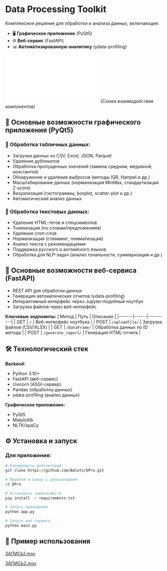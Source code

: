 # Data Processing Toolkit

Комплексное решение для обработки и анализа данных, включающее:
- 🖥️ **Графическое приложение** (PyQt5)
- 🌐 **Веб-сервис** (FastAPI)
- 📊 **Автоматизированную аналитику** (ydata-profiling)

![Architecture Diagram](BPMN_DPro.pdf) *(Схема взаимодействия компонентов)*


## 🌟 Основные возможности графического приложения (PyQt5)

### 🔢 Обработка табличных данных:
- Загрузка данных из CSV, Excel, JSON, Parquet
- Удаление дубликатов
- Обработка пропущенных значений (замена средним, медианой, константой)
- Обнаружение и удаление выбросов (методы IQR, Hampel и др.)
- Масштабирование данных (нормализация MinMax, стандартизация Z-score)
- Визуализация (гистограммы, boxplot, scatter-plot и др.)
- Автоматический анализ данных

### 📖 Обработка текстовых данных:
- Удаление HTML-тегов и спецсимволов
- Токенизация (по словам/предложениям)
- Удаление стоп-слов
- Нормализация (стемминг, лемматизация)
- Анализ текста с рекомендациями
- Поддержка русского и английского языков
- Обработка для NLP-задач (анализ тональности, суммаризация и др.)


## 🌟 Основные возможности веб-сервиса (FastAPI)

- REST API для обработки данных
- Генерация автоматических отчетов (ydata-profiling)
- Интерактивный интерфейс через Jupyter-подобный ноутбук
- Загрузка файлов через веб-интерфейс

**Ключевые эндпоинты:**
| Метод | Путь | Описание |
|-------|------|----------|
| GET | `/` | Веб-интерфейс ноутбука |
| POST | `/uploadfile/` | Загрузка файлов (CSV/XLSX) |
| GET | `/DataFrame/` | Обработка данных по ID метода |
| POST | `/generate_report/` | Генерация HTML-отчета |


## 🛠️ Технологический стек

**Backend:**
- Python 3.10+
- FastAPI (веб-сервис)
- Uvicorn (ASGI-сервер)
- Pandas (обработка данных)
- ydata-profiling (анализ данных)

**Графическое приложение:**
- PyQt5
- Matplotlib
- NLTK/spaCy


## ⚙️ Установка и запуск

### Для приложения:

   ```bash
   # Клонировать репозиторий
   git clone https://github.com/Balots/DPro.git

  # Перейти в папку с репозиторием
   cd DPro

  # Установить зависисмости
   pip install -r requirements.txt

  # Запуск приложения
   python app.py

  # Запуск веб-сервиса
   python main.py
   ```

## 📌 Пример использования

[ЗАПИСЬ1.mov](https://github.com/Balots/DPro/blob/main/ЗАПИСЬ1.mov)

[ЗАПИСЬ2.mov](https://github.com/Balots/DPro/blob/main/ЗАПИСЬ2.mov)
